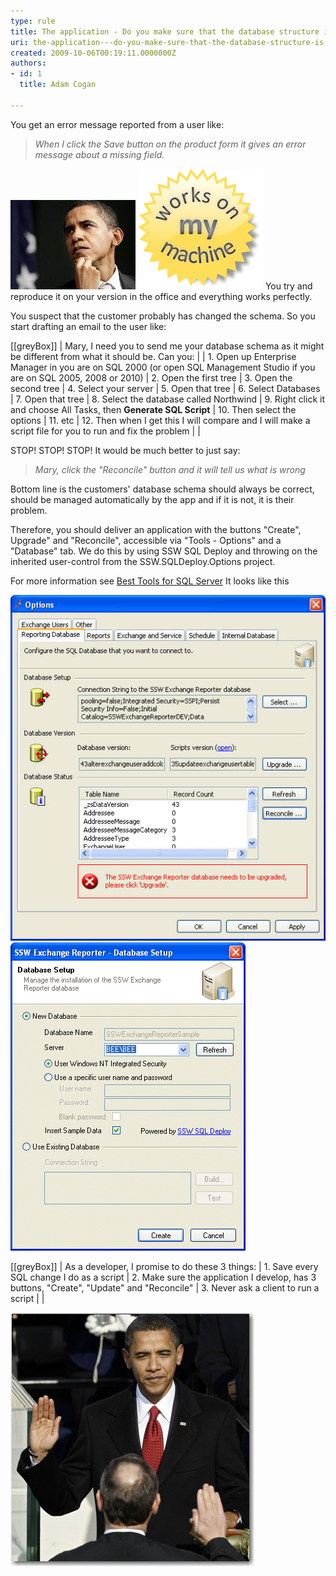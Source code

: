 ```yaml
---
type: rule
title: The application - Do you make sure that the database structure is handled automatically via 3 buttons "Create", "Upgrade" and "Reconcile"?
uri: the-application---do-you-make-sure-that-the-database-structure-is-handled-automatically-via-3-buttons-create-upgrade-and-reconcile
created: 2009-10-06T00:19:11.0000000Z
authors:
- id: 1
  title: Adam Cogan

---
```


You get an error message reported from a user like:


> *When I click the Save button on the product form it gives an error message about a missing field.*


![The developer thinks "what could be wrong"](ObamaThinking.jpg)
![The developer tests then replies "Works on my machine"](WorksOnMyMachine.png)
You try and reproduce it on your version in the office and everything works perfectly.

 You suspect that the customer probably has changed the schema. So you start drafting an email to the user like:


[[greyBox]]
|  Mary, I need you to send me your database schema as it might be different from what it should be. Can you:
| 
| 1. Open up Enterprise Manager in you are on SQL 2000 (or open SQL Management Studio if you are on SQL 2005, 2008 or 2010)
| 2. Open the first tree
| 3. Open the second tree
| 4. Select your server
| 5. Open that tree
| 6. Select Databases
| 7. Open that tree
| 8. Select the database called Northwind
| 9. Right click it and choose All Tasks, then  **Generate SQL Script**
| 10. Then select the options
| 11. etc
| 12. Then when I get this I will compare and I will make a script file for you to run and fix the problem
| 
| <br> 

STOP! STOP! STOP!
 It would be much better to just say:


> *Mary, click the "Reconcile" button and it will tell us what is wrong*


Bottom line is the customers' database schema should always be correct, should be managed automatically by the app and if it is not, it is their problem.

Therefore, you should deliver an application with the buttons "Create", Upgrade" and "Reconcile", accessible via "Tools - Options" and a "Database" tab. We do this by using SSW SQL Deploy and throwing on the inherited user-control from the SSW.SQLDeploy.Options project.

For more information see [Best Tools for SQL Server](http://www.ssw.com.au/ssw/Standards/DeveloperGeneral/SQLservertools.aspx#SQLDeploy)
 It looks like this

![When weird errors are happening at a client, you need a "Reconcile" button in your application. This compares the current scripts, to the client's database and tells you if things are not right](Reconcile.jpg)
![First time your client opens the application, they will need to Creating a database. It should be as easy as clicking "Create"](NewDatabaseDialog.jpg)

[[greyBox]]
|  As a developer, I promise to do these 3 things:
| 1. Save every SQL change I do as a script
| 2. Make sure the application I develop, has 3 buttons, "Create", "Update" and "Reconcile"
| 3. Never ask a client to run a script
| 
| <br> 

![Adam makes all his new developers swear in and repeat this](ObamSwearing.jpg)
